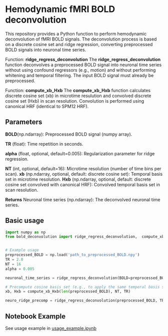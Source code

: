 # Hemodynamic fMRI BOLD deconvolution


This repository provides a Python function to perform hemodynamic deconvolution of fMRI BOLD signals. The deconvolution process is based on a discrete cosine set and ridge regression, converting preprocessed BOLD signals into neuronal time series.

Function: **ridge_regress_deconvolution**
The **ridge_regress_deconvolution** function deconvolves a preprocessed BOLD signal into neuronal time series without using confound regressors (e.g., motion) and without performing whitening and temporal filtering. The input BOLD signal must already be preprocessed.

Function: **compute_xb_Hxb**
The **compute_xb_Hxb** function calculates discrete cosine set (xb) in microtime resulution and convolved discrete cosine set (Hxb) in scan resolution. Convolution is performed using canonical HRF (identical to SPM12 HRF). 


## Parameters
**BOLD**(np.ndarray):
Preprocessed BOLD signal (numpy array).

**TR** (float): Time repetition in seconds.

**alpha** (float, optional, default=0.005): Regularization parameter for ridge regression.

**NT** (int, optional, default=16): Microtime resolution (number of time bins per scan).
**xb** (np.ndarray, optional, default: discrete cosine set): Temporal basis set in microtime resolution.
**Hxb**  (np.ndarray, optional, default: discrete cosine set convolved with canonical HRF): Convolved temporal basis set in scan resolution.

**Returns** Neuronal time series (np.ndarray): The deconvolved neuronal time series.


## Basic usage
```python
import numpy as np
from bold_deconvolution import ridge_regress_deconvolution,  compute_xb_Hxb


# Example usage
preprocessed_BOLD = np.load('path_to_preprocessed_BOLD.npy')
TR = 2.0
NT = 16
alpha = 0.005

neuronal_time_series = ridge_regress_deconvolution(BOLD=preprocessed_BOLD, TR=TR, alpha=alpha, NT=NT)

# Precompute cosine basis set (e.g., to apply the same temporal basis set for multiple BOLD-signal time series)
xb, Hxb = compute_xb_Hxb(len(preprocessed_BOLD), NT, TR)

neuro_ridge_precomp = ridge_regress_deconvolution(preprocessed_BOLD, TR, alpha, NT, xb=xb, Hxb=Hxb)


```

## Notebook Example

See usage example in [usage_example.ipynb](https://github.com/IHB-IBR-department/BOLD_deconvolution/blob/main/usage_example.ipynb)
